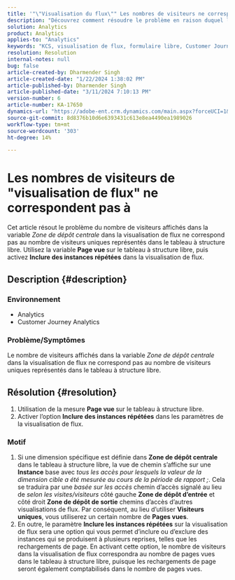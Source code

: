 ```yaml
---
title: '"\"Visualisation du flux\"" Les nombres de visiteurs ne correspondent pas"'
description: "Découvrez comment résoudre le problème en raison duquel le nombre de visiteurs \"Visualisation de flux\" ne correspond pas au nombre de visiteurs dans le tableau à structure libre. Utiliser la fonction Affichage de page de mesure."
solution: Analytics
product: Analytics
applies-to: "Analytics"
keywords: "KCS, visualisation de flux, formulaire libre, Customer Journey Analytics, correspondance, visiteur"
resolution: Resolution
internal-notes: null
bug: false
article-created-by: Dharmender Singh
article-created-date: "1/22/2024 1:38:02 PM"
article-published-by: Dharmender Singh
article-published-date: "3/11/2024 7:10:13 PM"
version-number: 6
article-number: KA-17650
dynamics-url: "https://adobe-ent.crm.dynamics.com/main.aspx?forceUCI=1&pagetype=entityrecord&etn=knowledgearticle&id=60433671-2bb9-ee11-a569-6045bd006149"
source-git-commit: 8d8376b10d6e6393431c613e8ea4490ea1989026
workflow-type: tm+mt
source-wordcount: '303'
ht-degree: 14%

---
```


# Les nombres de visiteurs de &quot;visualisation de flux&quot; ne correspondent pas à


Cet article résout le problème du nombre de visiteurs affichés dans la variable *Zone de dépôt centrale* dans la visualisation de flux ne correspond pas au nombre de visiteurs uniques représentés dans le tableau à structure libre. Utilisez la variable <b>Page vue </b>sur le tableau à structure libre, puis activez <b>Inclure des instances répétées</b> dans la visualisation de flux.

## Description {#description}


### <b>Environnement</b>

- Analytics
- Customer Journey Analytics




### <b>Problème/Symptômes</b>

Le nombre de visiteurs affichés dans la variable *Zone de dépôt centrale* dans la visualisation de flux ne correspond pas au nombre de visiteurs uniques représentés dans le tableau à structure libre.


## Résolution {#resolution}


1. Utilisation de la mesure <b>Page vue </b>sur le tableau à structure libre.
2. Activer l’option <b>Inclure des instances répétées</b> dans les paramètres de la visualisation de flux.


### Motif

1. Si une dimension spécifique est définie dans <b>Zone de dépôt centrale</b> dans le tableau à structure libre, la vue de chemin s’affiche sur une <b>Instance</b> base avec *tous les accès pour lesquels la valeur de la dimension cible a été mesurée au cours de la période de rapport ;*. Cela se traduira par une *basée sur les accès* chemin d’accès signalé au lieu de *selon les visites/visiteurs* côté gauche <b>Zone de dépôt d’entrée</b> et côté droit <b>Zone de dépôt de sortie</b> chemins d’accès d’autres visualisations de flux. Par conséquent, au lieu d’utiliser <b>Visiteurs uniques</b>, vous utiliserez un certain nombre de <b>Pages vues</b>.
2. En outre, le paramètre <b>Inclure les instances répétées</b> sur la visualisation de flux sera une option qui vous permet d’inclure ou d’exclure des instances qui se produisent à plusieurs reprises, telles que les rechargements de page. En activant cette option, le nombre de visiteurs dans la visualisation de flux correspondra au nombre de pages vues dans le tableau à structure libre, puisque les rechargements de page seront également comptabilisés dans le nombre de pages vues.

